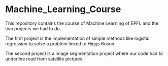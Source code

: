 # Machine_Learning_Course

This repository contains the course of Machine Learning of EPFL and the two projects we had to do.

The first project is the implementation of simple methods like logistic regression to solve a problem linked to Higgs Boson.

The second project is a image segmentation project where our code had to underline road from satellite pictures.
